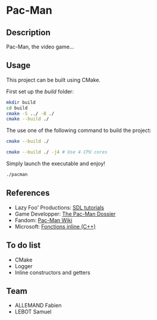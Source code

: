 # Pac-Man

## Description

Pac-Man, the video game...

## Usage

This project can be built using CMake.  

First set up the *build* folder:
```bash
mkdir build
cd build
cmake -S ../ -B ./
cmake --build ./
```
The use one of the following command to build the project:
```bash
cmake --build ./
```
```bash
cmake --build ./ -j4 # Use 4 CPU cores
```
Simply launch the executable and enjoy!
```bash
./pacman
```

## References

- Lazy Foo' Productions: [SDL tutorials](https://lazyfoo.net/tutorials/SDL/index.php)  
- Game Developper: [The Pac-Man Dossier](https://www.gamedeveloper.com/design/the-pac-man-dossier)  
- Fandom: [Pac-Man Wiki](https://pacman.fandom.com/wiki/Maze_Ghost_AI_Behaviors)  
- Microsoft: [Fonctions inline (C++)](https://learn.microsoft.com/fr-fr/cpp/cpp/inline-functions-cpp?view=msvc-170)

## To do list

- CMake  
- Logger  
- Inline constructors and getters  

## Team
- ALLEMAND Fabien
- LEBOT Samuel